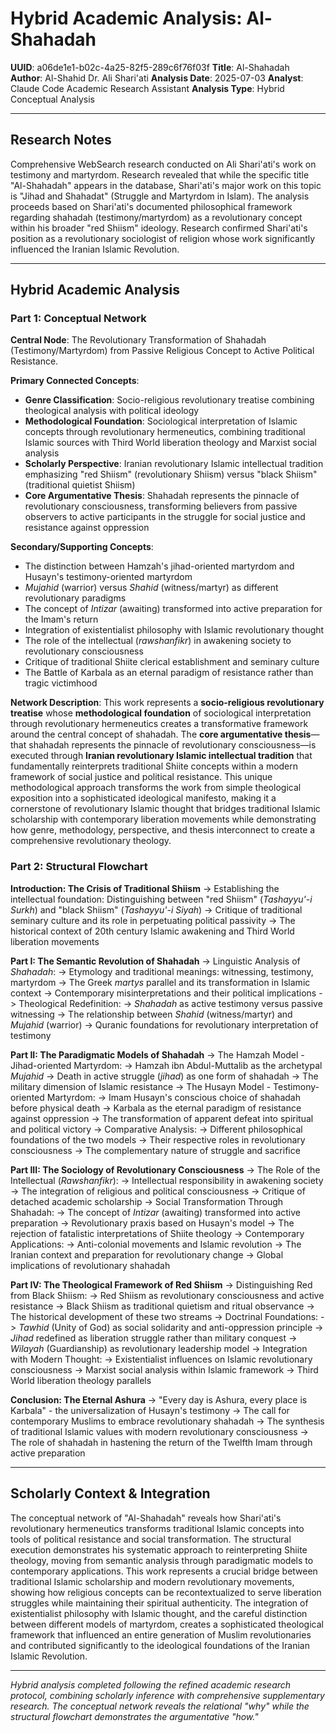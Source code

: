 # Hybrid Academic Analysis: Al-Shahadah

**UUID**: a06de1e1-b02c-4a25-82f5-289c6f76f03f
**Title**: Al-Shahadah  
**Author**: Al-Shahid Dr. Ali Shari'ati
**Analysis Date**: 2025-07-03
**Analyst**: Claude Code Academic Research Assistant
**Analysis Type**: Hybrid Conceptual Analysis

---

## Research Notes
Comprehensive WebSearch research conducted on Ali Shari'ati's work on testimony and martyrdom. Research revealed that while the specific title "Al-Shahadah" appears in the database, Shari'ati's major work on this topic is "Jihad and Shahadat" (Struggle and Martyrdom in Islam). The analysis proceeds based on Shari'ati's documented philosophical framework regarding shahadah (testimony/martyrdom) as a revolutionary concept within his broader "red Shiism" ideology. Research confirmed Shari'ati's position as a revolutionary sociologist of religion whose work significantly influenced the Iranian Islamic Revolution.

---

## Hybrid Academic Analysis

### Part 1: Conceptual Network

**Central Node**: The Revolutionary Transformation of Shahadah (Testimony/Martyrdom) from Passive Religious Concept to Active Political Resistance.

**Primary Connected Concepts**:
- **Genre Classification**: Socio-religious revolutionary treatise combining theological analysis with political ideology
- **Methodological Foundation**: Sociological interpretation of Islamic concepts through revolutionary hermeneutics, combining traditional Islamic sources with Third World liberation theology and Marxist social analysis
- **Scholarly Perspective**: Iranian revolutionary Islamic intellectual tradition emphasizing "red Shiism" (revolutionary Shiism) versus "black Shiism" (traditional quietist Shiism)
- **Core Argumentative Thesis**: Shahadah represents the pinnacle of revolutionary consciousness, transforming believers from passive observers to active participants in the struggle for social justice and resistance against oppression

**Secondary/Supporting Concepts**:
- The distinction between Hamzah's jihad-oriented martyrdom and Husayn's testimony-oriented martyrdom
- *Mujahid* (warrior) versus *Shahid* (witness/martyr) as different revolutionary paradigms
- The concept of *Intizar* (awaiting) transformed into active preparation for the Imam's return
- Integration of existentialist philosophy with Islamic revolutionary thought
- The role of the intellectual (*rawshanfikr*) in awakening society to revolutionary consciousness
- Critique of traditional Shiite clerical establishment and seminary culture
- The Battle of Karbala as an eternal paradigm of resistance rather than tragic victimhood

**Network Description**: This work represents a **socio-religious revolutionary treatise** whose **methodological foundation** of sociological interpretation through revolutionary hermeneutics creates a transformative framework around the central concept of shahadah. The **core argumentative thesis**—that shahadah represents the pinnacle of revolutionary consciousness—is executed through **Iranian revolutionary Islamic intellectual tradition** that fundamentally reinterprets traditional Shiite concepts within a modern framework of social justice and political resistance. This unique methodological approach transforms the work from simple theological exposition into a sophisticated ideological manifesto, making it a cornerstone of revolutionary Islamic thought that bridges traditional Islamic scholarship with contemporary liberation movements while demonstrating how genre, methodology, perspective, and thesis interconnect to create a comprehensive revolutionary theology.

### Part 2: Structural Flowchart

**Introduction: The Crisis of Traditional Shiism**
-> Establishing the intellectual foundation: Distinguishing between "red Shiism" (*Tashayyu'-i Surkh*) and "black Shiism" (*Tashayyu'-i Siyah*)
-> Critique of traditional seminary culture and its role in perpetuating political passivity
-> The historical context of 20th century Islamic awakening and Third World liberation movements

**Part I: The Semantic Revolution of Shahadah**
-> Linguistic Analysis of *Shahadah*:
-> Etymology and traditional meanings: witnessing, testimony, martyrdom
-> The Greek *martys* parallel and its transformation in Islamic context
-> Contemporary misinterpretations and their political implications
-> Theological Redefinition:
-> *Shahadah* as active testimony versus passive witnessing
-> The relationship between *Shahid* (witness/martyr) and *Mujahid* (warrior)
-> Quranic foundations for revolutionary interpretation of testimony

**Part II: The Paradigmatic Models of Shahadah**
-> The Hamzah Model - Jihad-oriented Martyrdom:
-> Hamzah ibn Abdul-Muttalib as the archetypal *Mujahid*
-> Death in active struggle (*jihad*) as one form of shahadah
-> The military dimension of Islamic resistance
-> The Husayn Model - Testimony-oriented Martyrdom:
-> Imam Husayn's conscious choice of shahadah before physical death
-> Karbala as the eternal paradigm of resistance against oppression
-> The transformation of apparent defeat into spiritual and political victory
-> Comparative Analysis:
-> Different philosophical foundations of the two models
-> Their respective roles in revolutionary consciousness
-> The complementary nature of struggle and sacrifice

**Part III: The Sociology of Revolutionary Consciousness**
-> The Role of the Intellectual (*Rawshanfikr*):
-> Intellectual responsibility in awakening society
-> The integration of religious and political consciousness
-> Critique of detached academic scholarship
-> Social Transformation Through Shahadah:
-> The concept of *Intizar* (awaiting) transformed into active preparation
-> Revolutionary praxis based on Husayn's model
-> The rejection of fatalistic interpretations of Shiite theology
-> Contemporary Applications:
-> Anti-colonial movements and Islamic revolution
-> The Iranian context and preparation for revolutionary change
-> Global implications of revolutionary shahadah

**Part IV: The Theological Framework of Red Shiism**
-> Distinguishing Red from Black Shiism:
-> Red Shiism as revolutionary consciousness and active resistance
-> Black Shiism as traditional quietism and ritual observance
-> The historical development of these two streams
-> Doctrinal Foundations:
-> *Tawhid* (Unity of God) as social solidarity and anti-oppression principle
-> *Jihad* redefined as liberation struggle rather than military conquest
-> *Wilayah* (Guardianship) as revolutionary leadership model
-> Integration with Modern Thought:
-> Existentialist influences on Islamic revolutionary consciousness
-> Marxist social analysis within Islamic framework
-> Third World liberation theology parallels

**Conclusion: The Eternal Ashura**
-> "Every day is Ashura, every place is Karbala" - the universalization of Husayn's testimony
-> The call for contemporary Muslims to embrace revolutionary shahadah
-> The synthesis of traditional Islamic values with modern revolutionary consciousness
-> The role of shahadah in hastening the return of the Twelfth Imam through active preparation

---

## Scholarly Context & Integration

The conceptual network of "Al-Shahadah" reveals how Shari'ati's revolutionary hermeneutics transforms traditional Islamic concepts into tools of political resistance and social transformation. The structural execution demonstrates his systematic approach to reinterpreting Shiite theology, moving from semantic analysis through paradigmatic models to contemporary applications. This work represents a crucial bridge between traditional Islamic scholarship and modern revolutionary movements, showing how religious concepts can be recontextualized to serve liberation struggles while maintaining their spiritual authenticity. The integration of existentialist philosophy with Islamic thought, and the careful distinction between different models of martyrdom, creates a sophisticated theological framework that influenced an entire generation of Muslim revolutionaries and contributed significantly to the ideological foundations of the Iranian Islamic Revolution.

---

*Hybrid analysis completed following the refined academic research protocol, combining scholarly inference with comprehensive supplementary research. The conceptual network reveals the relational "why" while the structural flowchart demonstrates the argumentative "how."*